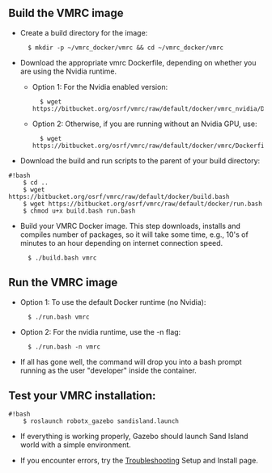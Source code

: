 ## Build the VMRC image ##

* Create a build directory for the image:

        $ mkdir -p ~/vmrc_docker/vmrc && cd ~/vmrc_docker/vmrc

* Download the appropriate vmrc Dockerfile, depending on whether you are using the Nvidia runtime. 

    * Option 1: For the Nvidia enabled version:

            $ wget https://bitbucket.org/osrf/vmrc/raw/default/docker/vmrc_nvidia/Dockerfile

    * Option 2: Otherwise, if you are running without an Nvidia GPU, use:

            $ wget https://bitbucket.org/osrf/vmrc/raw/default/docker/vmrc/Dockerfile

* Download the build and run scripts to the parent of your build directory:

```
#!bash
    $ cd ..
    $ wget https://bitbucket.org/osrf/vmrc/raw/default/docker/build.bash
    $ wget https://bitbucket.org/osrf/vmrc/raw/default/docker/run.bash
    $ chmod u+x build.bash run.bash
```

* Build your VMRC Docker image.  This step downloads, installs and compiles number of packages, so it will take some time, e.g., 10's of minutes to an hour depending on internet connection speed.

        $ ./build.bash vmrc


## Run the VMRC image ##

* Option 1: To use the default Docker runtime (no Nvidia):

        $ ./run.bash vmrc

* Option 2: For the nvidia runtime, use the -n flag:

        $ ./run.bash -n vmrc

* If all has gone well, the command will drop you into a bash prompt running as the user "developer" inside the container. 

## Test your VMRC installation: ##

```
#!bash
    $ roslaunch robotx_gazebo sandisland.launch
```

* If everything is working properly, Gazebo should launch Sand Island world with a simple environment.

* If you encounter errors, try the [Troubleshooting](https://bitbucket.org/osrf/vmrc/wiki/Troubleshooting) Setup and Install page.